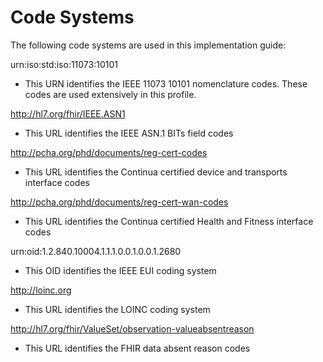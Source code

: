 # Code Systems
The following code systems are used in this implementation guide:

urn:iso:std:iso:11073:10101
 - This URN identifies the IEEE 11073 10101 nomenclature codes. These codes are used extensively in this profile.

http://hl7.org/fhir/IEEE.ASN1
 - This URL identifies the IEEE ASN.1 BITs field codes

http://pcha.org/phd/documents/reg-cert-codes
 - This URL identifies the Continua certified device and transports interface codes

http://pcha.org/phd/documents/reg-cert-wan-codes
 - This URL identifies the Continua certified Health and Fitness interface codes

urn:oid:1.2.840.10004.1.1.1.0.0.1.0.0.1.2680
 - This OID identifies the IEEE EUI coding system

http://loinc.org
 - This URL identifies the LOINC coding system

http://hl7.org/fhir/ValueSet/observation-valueabsentreason
 - This URL identifies the FHIR data absent reason codes
